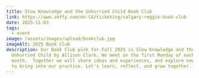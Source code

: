 ```yaml
---
title: Slow Knowledge and the Unhurried Child Book Club
link: https://www.zeffy.com/en-CA/ticketing/calgary-reggio-book-club
date: 2025-11-03
tags:
  - event
image: /assets/images/upload/bookclub.jpg
imageAlt: 2025 Book Club
description: Our Book Club pick for Fall 2025 is Slow Knowledge and the
  Unhurried Child by Allison Clark. We meet on the first Monday of each
  month.  Together we will share ideas and experiences, and explore new concepts
  to bring into our practice. Let's learn, reflect, and grow together.
---
```

